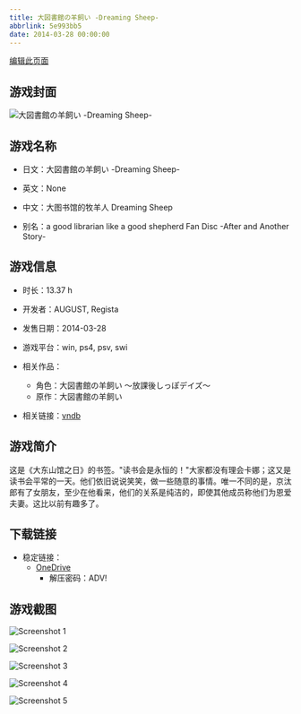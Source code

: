 ```yaml
---
title: 大図書館の羊飼い -Dreaming Sheep-
abbrlink: 5e993bb5
date: 2014-03-28 00:00:00
---
```

[编辑此页面](https://github.com/ACG-3/ADV3-source/blob/main/source/_posts/games/%E5%A4%A7%E5%9B%B3%E6%9B%B8%E9%A4%A8%E3%81%AE%E7%BE%8A%E9%A3%BC%E3%81%84%20-Dreaming%20Sheep-.md)

## 游戏封面

![大図書館の羊飼い -Dreaming Sheep-](https://pan.timero.xyz/onedrive/img_lib_001/%E5%A4%A7%E5%9B%B3%E6%9B%B8%E9%A4%A8%E3%81%AE%E7%BE%8A%E9%A3%BC%E3%81%84%20-Dreaming%20Sheep-_cover.avif)


## 游戏名称

- 日文：大図書館の羊飼い -Dreaming Sheep-
- 英文：None
- 中文：大图书馆的牧羊人 Dreaming Sheep

- 别名：a good librarian like a good shepherd Fan Disc -After and Another Story-


## 游戏信息

- 时长：13.37 h
- 开发者：AUGUST, Regista
- 发售日期：2014-03-28
- 游戏平台：win, ps4, psv, swi
- 相关作品：
   - 角色：大図書館の羊飼い ～放課後しっぽデイズ～
   - 原作：大図書館の羊飼い

- 相关链接：[vndb](https://vndb.org/v12480)


## 游戏简介

这是《大东山馆之日》的书签。"读书会是永恒的！"大家都没有理会卡娜；这又是读书会平常的一天。他们依旧说说笑笑，做一些随意的事情。唯一不同的是，京汰郎有了女朋友，至少在他看来，他们的关系是纯洁的，即使其他成员称他们为恩爱夫妻。这比以前有趣多了。




## 下载链接

- 稳定链接：
    - [OneDrive](https://pan.timero.xyz/onedrive/adv_lib_001/%E5%A4%A7%E5%9B%B3%E6%9B%B8%E9%A4%A8%E3%81%AE%E7%BE%8A%E9%A3%BC%E3%81%84%20-Dreaming%20Sheep-)
        - 解压密码：ADV!



## 游戏截图


![Screenshot 1](https://pan.timero.xyz/onedrive/img_lib_001/%E5%A4%A7%E5%9B%B3%E6%9B%B8%E9%A4%A8%E3%81%AE%E7%BE%8A%E9%A3%BC%E3%81%84%20-Dreaming%20Sheep-_Screenshot_1.avif)

![Screenshot 2](https://pan.timero.xyz/onedrive/img_lib_001/%E5%A4%A7%E5%9B%B3%E6%9B%B8%E9%A4%A8%E3%81%AE%E7%BE%8A%E9%A3%BC%E3%81%84%20-Dreaming%20Sheep-_Screenshot_2.avif)

![Screenshot 3](https://pan.timero.xyz/onedrive/img_lib_001/%E5%A4%A7%E5%9B%B3%E6%9B%B8%E9%A4%A8%E3%81%AE%E7%BE%8A%E9%A3%BC%E3%81%84%20-Dreaming%20Sheep-_Screenshot_3.avif)

![Screenshot 4](https://pan.timero.xyz/onedrive/img_lib_001/%E5%A4%A7%E5%9B%B3%E6%9B%B8%E9%A4%A8%E3%81%AE%E7%BE%8A%E9%A3%BC%E3%81%84%20-Dreaming%20Sheep-_Screenshot_4.avif)

![Screenshot 5](https://pan.timero.xyz/onedrive/img_lib_001/%E5%A4%A7%E5%9B%B3%E6%9B%B8%E9%A4%A8%E3%81%AE%E7%BE%8A%E9%A3%BC%E3%81%84%20-Dreaming%20Sheep-_Screenshot_5.avif)

